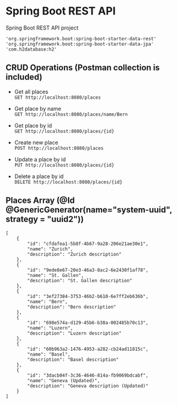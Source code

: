 # Spring Boot REST API
Spring Boot REST API project

    'org.springframework.boot:spring-boot-starter-data-rest'
    'org.springframework.boot:spring-boot-starter-data-jpa'
    'com.h2database:h2'
    

## CRUD Operations (Postman collection is included)
* Get all places<br/>
`GET http://localhost:8080/places`

* Get place by name<br/>
`GET http://localhost:8080/places/name/Bern`

* Get place by id<br/>
`GET http://localhost:8080/places/{id}`

* Create new place<br/>
`POST http://localhost:8080/places`

* Update a place by id<br/>
`PUT http://localhost:8080/places/{id}`

* Delete a place by id<br/>
`DELETE http://localhost:8080/places/{id}`

## Places Array (@Id @GenericGenerator(name="system-uuid", strategy = "uuid2"))
    [
        {
            "id": "cfdafea1-5b8f-4b67-9a28-206e21ae30e1",
            "name": "Zurich",
            "description": "Zurich description"
        },
        {
            "id": "9ede8e67-20e3-46a3-8ac2-6e2430f1af78",
            "name": "St. Gallen",
            "description": "St. Gallen description"
        },
        {
            "id": "3ef27384-3753-46b2-b610-6e7ff2eb636b",
            "name": "Bern",
            "description": "Bern description"
        },
        {
            "id": "698e574a-d129-45b6-b38a-002485b70c13",
            "name": "Luzern",
            "description": "Luzern description"
        },
        {
            "id": "60b963a2-1476-4953-a282-cb24ad11815c",
            "name": "Basel",
            "description": "Basel description"
        },
        {
            "id": "3dacb04f-3c36-4646-814a-fb9069bdcabf",
            "name": "Geneva (Updated)",
            "description": "Geneva description (Updated)"
        }
    ]
